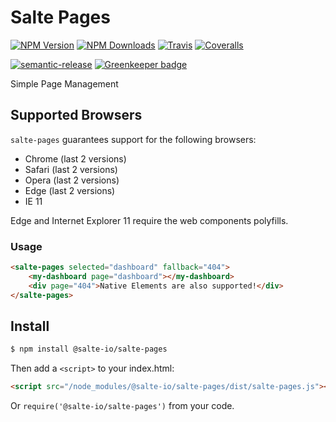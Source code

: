 # Salte Pages

[![NPM Version][npm-version-image]][npm-url]
[![NPM Downloads][npm-downloads-image]][npm-url]
[![Travis][travis-ci-image]][travis-ci-url]
[![Coveralls][coveralls-image]][coveralls-url]

[![semantic-release][semantic-release-image]][semantic-release-url]
[![Greenkeeper badge][greenkeeper-image]][greenkeeper-url]

Simple Page Management

## Supported Browsers

`salte-pages` guarantees support for the following browsers:

* Chrome (last 2 versions)
* Safari (last 2 versions)
* Opera (last 2 versions)
* Edge (last 2 versions)
* IE 11

Edge and Internet Explorer 11 require the web components polyfills.

### Usage

```html
<salte-pages selected="dashboard" fallback="404">
    <my-dashboard page="dashboard"></my-dashboard>
    <div page="404">Native Elements are also supported!</div>
</salte-pages>
```

## Install

```sh
$ npm install @salte-io/salte-pages
```

Then add a `<script>` to your index.html:

```html
<script src="/node_modules/@salte-io/salte-pages/dist/salte-pages.js"></script>
```

Or `require('@salte-io/salte-pages')` from your code.

[npm-version-image]: https://img.shields.io/npm/v/@salte-io/salte-pages.svg?style=flat
[npm-downloads-image]: https://img.shields.io/npm/dm/@salte-io/salte-pages.svg?style=flat
[npm-url]: https://npmjs.org/package/@salte-io/salte-pages

[travis-ci-image]: https://img.shields.io/travis/com/salte-io/salte-pages/master.svg?style=flat
[travis-ci-url]: https://travis-ci.com/salte-io/salte-pages

[coveralls-image]: https://img.shields.io/coveralls/salte-io/salte-pages/master.svg
[coveralls-url]: https://coveralls.io/github/salte-io/salte-pages?branch=master

[semantic-release-url]: https://github.com/semantic-release/semantic-release
[semantic-release-image]: https://img.shields.io/badge/%20%20%F0%9F%93%A6%F0%9F%9A%80-semantic--release-e10079.svg

[greenkeeper-image]: https://badges.greenkeeper.io/salte-io/salte-pages.svg
[greenkeeper-url]: https://greenkeeper.io
